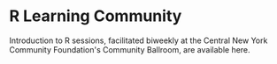 # R Learning Community

Introduction to R sessions, facilitated biweekly at the Central New York Community Foundation's Community Ballroom, are available here.
